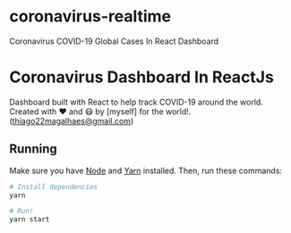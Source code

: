 # coronavirus-realtime
Coronavirus COVID-19 Global Cases In React Dashboard


# Coronavirus Dashboard In ReactJs

Dashboard built with React to help track COVID-19 around the world. Created with ❤️ and 😷 by [myself] for the world!.
(thiago22magalhaes@gmail.com)

## Running

Make sure you have [Node](https://nodejs.org) and [Yarn](https://yarnpkg.com) installed. Then, run these commands:

```sh
# Install dependencies
yarn

# Run!
yarn start


